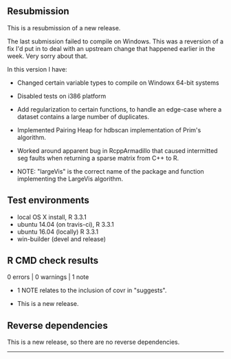 ## Resubmission
 
This is a resubmission of a new release. 

The last submission failed to compile on Windows.  This was a reversion of a fix I'd put in to deal with an upstream change that happened earlier in the week.  Very sorry about that.  

In this version I have:
* Changed certain variable types to compile on Windowx 64-bit systems
* Disabled tests on i386 platform
* Add regularization to certain functions, to handle an edge-case where a dataset contains a large number of duplicates.
* Implemented Pairing Heap for hdbscan implementation of Prim's algorithm.
* Worked around apparent bug in RcppArmadillo that caused intermitted seg faults when returning a sparse matrix from C++ to R.

* NOTE:  "largeVis" is the correct name of the package and function implementing the LargeVis algorithm.
 
## Test environments
* local OS X install, R 3.3.1
* ubuntu 14.04 (on travis-ci), R 3.3.1
* ubuntu 16.04 (locally) R 3.3.1
* win-builder (devel and release)

## R CMD check results

0 errors | 0 warnings | 1 note

* 1 NOTE relates to the inclusion of covr in "suggests".

* This is a new release.

## Reverse dependencies

This is a new release, so there are no reverse dependencies.

---
  
